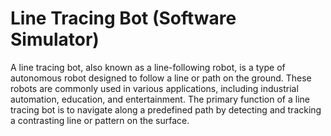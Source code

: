 # Line Tracing Bot (Software Simulator)
A line tracing bot, also known as a line-following robot, is a type of autonomous robot designed to follow a line or path on the ground. These robots are commonly used in various applications, including industrial automation, education, and entertainment. The primary function of a line tracing bot is to navigate along a predefined path by detecting and tracking a contrasting line or pattern on the surface.
